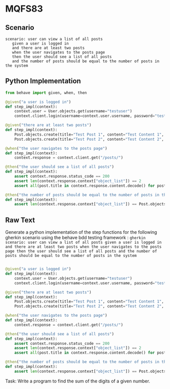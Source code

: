 # MQFS83
## Scenario
```gherkin
scenario: user can view a list of all posts 
   given a user is logged in 
   and there are at least two posts 
   when the user navigates to the posts page 
   then the user should see a list of all posts 
   and the number of posts should be equal to the number of posts in the system
```


## Python Implementation
```python
from behave import given, when, then

@given("a user is logged in")
def step_impl(context):
    context.user = User.objects.get(username="testuser")
    context.client.login(username=context.user.username, password="testpassword")

@given("there are at least two posts")
def step_impl(context):
    Post.objects.create(title="Test Post 1", content="Test Content 1", author=context.user)
    Post.objects.create(title="Test Post 2", content="Test Content 2", author=context.user)

@when("the user navigates to the posts page")
def step_impl(context):
    context.response = context.client.get("/posts/")

@then("the user should see a list of all posts")
def step_impl(context):
    assert context.response.status_code == 200
    assert len(context.response.context["object_list"]) == 2
    assert all(post.title in context.response.content.decode() for post in Post.objects.all())

@then("the number of posts should be equal to the number of posts in the system")
def step_impl(context):
    assert len(context.response.context["object_list"]) == Post.objects.count()
```


## Raw Text
Generate a python implementation of the step functions for the following gherkin scenario using the behave bdd testing framework : ```gherkin scenario: user can view a list of all posts given a user is logged in and there are at least two posts when the user navigates to the posts page then the user should see a list of all posts and the number of posts should be equal to the number of posts in the system```



```python from behave import given, when, then

@given("a user is logged in")
def step_impl(context):
    context.user = User.objects.get(username="testuser")
    context.client.login(username=context.user.username, password="testpassword")

@given("there are at least two posts")
def step_impl(context):
    Post.objects.create(title="Test Post 1", content="Test Content 1", author=context.user)
    Post.objects.create(title="Test Post 2", content="Test Content 2", author=context.user)

@when("the user navigates to the posts page")
def step_impl(context):
    context.response = context.client.get("/posts/")

@then("the user should see a list of all posts")
def step_impl(context):
    assert context.response.status_code == 200
    assert len(context.response.context["object_list"]) == 2
    assert all(post.title in context.response.content.decode() for post in Post.objects.all())

@then("the number of posts should be equal to the number of posts in the system")
def step_impl(context):
    assert len(context.response.context["object_list"]) == Post.objects.count()
```

Task: Write a program to find the sum of the digits of a given number.
